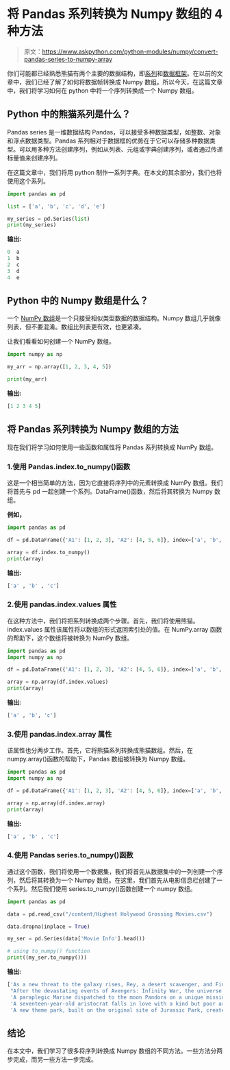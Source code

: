 # 将 Pandas 系列转换为 Numpy 数组的 4 种方法

> 原文：<https://www.askpython.com/python-modules/numpy/convert-pandas-series-to-numpy-array>

你们可能都已经熟悉熊猫有两个主要的数据结构，即[系列](https://www.askpython.com/python-modules/pandas/head-and-tail-of-dataframe-series)和[数据框架](https://www.askpython.com/python-modules/pandas/dataframe-rows-and-columns)。在以前的文章中，我们已经了解了如何将数据帧转换成 Numpy 数组。所以今天，在这篇文章中，我们将学习如何在 python 中将一个序列转换成一个 Numpy 数组。

## Python 中的熊猫系列是什么？

Pandas series 是一维数据结构 Pandas，可以接受多种数据类型，如整数、对象和浮点数据类型。Pandas 系列相对于数据框的优势在于它可以存储多种数据类型。可以用多种方法创建序列，例如从列表、元组或字典创建序列，或者通过传递标量值来创建序列。

在这篇文章中，我们将用 python 制作一系列字典。在本文的其余部分，我们也将使用这个系列。

```py
import pandas as pd

list = ['a', 'b', 'c', 'd', 'e']

my_series = pd.Series(list)
print(my_series)

```

**输出:**

```py
0  a
1  b
2  c
3  d
4  e

```

## Python 中的 Numpy 数组是什么？

一个 [NumPy 数组](https://www.askpython.com/python-modules/numpy/python-numpy-arrays)是一个只接受相似类型数据的数据结构。Numpy 数组几乎就像列表，但不要混淆。数组比列表更有效，也更紧凑。

让我们看看如何创建一个 NumPy 数组。

```py
import numpy as np

my_arr = np.array([1, 2, 3, 4, 5])

print(my_arr)

```

**输出:**

```py
[1 2 3 4 5]

```

## 将 Pandas 系列转换为 Numpy 数组的方法

现在我们将学习如何使用一些函数和属性将 Pandas 系列转换成 NumPy 数组。

### 1.使用 Pandas.index.to_numpy()函数

这是一个相当简单的方法，因为它直接将序列中的元素转换成 NumPy 数组。我们将首先与 pd 一起创建一个系列。DataFrame()函数，然后将其转换为 Numpy 数组。

**例如，**

```py
import pandas as pd

df = pd.DataFrame({'A1': [1, 2, 3], 'A2': [4, 5, 6]}, index=['a', 'b', 'c']); 

array = df.index.to_numpy()
print(array)

```

**输出:**

```py
['a' , 'b' , 'c']

```

### 2.使用 pandas.index.values 属性

在这种方法中，我们将把系列转换成两个步骤。首先，我们将使用熊猫。index.values 属性该属性将以数组的形式返回索引处的值。在 NumPy.array 函数的帮助下，这个数组将被转换为 NumPy 数组。

```py
import pandas as pd
import numpy as np

df = pd.DataFrame({'A1': [1, 2, 3], 'A2': [4, 5, 6]}, index=['a', 'b', 'c']); 

array = np.array(df.index.values)
print(array)

```

**输出:**

```py
['a' , 'b', 'c']

```

### 3.使用 pandas.index.array 属性

该属性也分两步工作。首先，它将熊猫系列转换成熊猫数组。然后，在 numpy.array()函数的帮助下，Pandas 数组被转换为 Numpy 数组。

```py
import pandas as pd
import numpy as np

df = pd.DataFrame({'A1': [1, 2, 3], 'A2': [4, 5, 6]}, index=['a', 'b', 'c']); 

array = np.array(df.index.array)
print(array)

```

**输出:**

```py
['a' , 'b' , 'c']

```

### 4.使用 Pandas series.to_numpy()函数

通过这个函数，我们将使用一个数据集，我们将首先从数据集中的一列创建一个序列，然后将其转换为一个 Numpy 数组。在这里，我们首先从电影信息栏创建了一个系列。然后我们使用 series.to_numpy()函数创建一个 numpy 数组。

```py
import pandas as pd 

data = pd.read_csv("/content/Highest Holywood Grossing Movies.csv") 

data.dropna(inplace = True)

my_ser = pd.Series(data['Movie Info'].head())

# using to_numpy() function
print((my_ser.to_numpy()))

```

**输出:**

```py
['As a new threat to the galaxy rises, Rey, a desert scavenger, and Finn, an ex-stormtrooper, must join Han Solo and Chewbacca to search for the one hope of restoring peace.'
 "After the devastating events of Avengers: Infinity War, the universe is in ruins. With the help of remaining allies, the Avengers assemble once more in order to reverse Thanos' actions and restore balance to the universe."
 'A paraplegic Marine dispatched to the moon Pandora on a unique mission becomes torn between following his orders and protecting the world he feels is his home.'
 'A seventeen-year-old aristocrat falls in love with a kind but poor artist aboard the luxurious, ill-fated R.M.S. Titanic.'
 'A new theme park, built on the original site of Jurassic Park, creates a genetically modified hybrid dinosaur, the Indominus Rex, which escapes containment and goes on a killing spree.']

```

## 结论

在本文中，我们学习了很多将序列转换成 Numpy 数组的不同方法。一些方法分两步完成，而另一些方法一步完成。